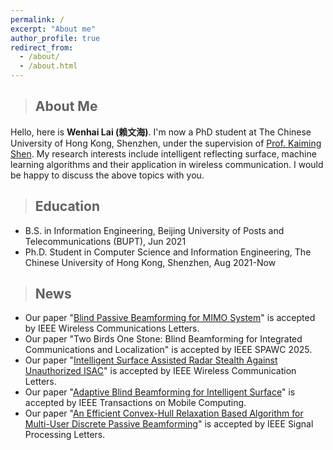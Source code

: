 ```yaml
---
permalink: /
excerpt: "About me"
author_profile: true
redirect_from: 
  - /about/
  - /about.html
---
```

>## About Me
Hello, here is **Wenhai Lai (赖文海)**. I'm now a PhD student at The Chinese University of Hong Kong, Shenzhen, under the supervision of [Prof. Kaiming Shen](https://kaimingshen.github.io/index.html). My research interests include intelligent reflecting surface, machine learning algorithms and their application in wireless communication. I would be happy to discuss the above topics with you.

>## Education
* B.S. in Information Engineering, Beijing University of Posts and Telecommunications (BUPT), Jun 2021
* Ph.D. Student in Computer Science and Information Engineering, The Chinese University of Hong Kong, Shenzhen, Aug 2021-Now

>## News
* Our paper "[Blind Passive Beamforming for MIMO System](/files/Lai_WCL_2025.pdf)" is accepted by IEEE Wireless Communications Letters.
* Our paper "Two Birds One Stone: Blind Beamforming for Integrated Communications and Localization" is accepted by IEEE SPAWC 2025.
* Our paper "[Intelligent Surface Assisted Radar Stealth Against Unauthorized ISAC](/files/Fan_WCL_2025.pdf)" is accepted by IEEE Wireless Communication Letters.
* Our paper "[Adaptive Blind Beamforming for Intelligent Surface](/files/Lai_TMC_2024.pdf)" is accepted by IEEE Transactions on Mobile Computing.
* Our paper "[An Efficient Convex-Hull Relaxation Based Algorithm for Multi-User Discrete Passive Beamforming](/files/Lai_SPL_2024.pdf)" is accepted by IEEE Signal Processing Letters.
